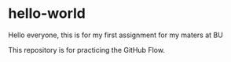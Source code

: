 # hello-world

Hello everyone, this is for my first assignment for my maters at BU

This repository is for practicing the GitHub Flow.
